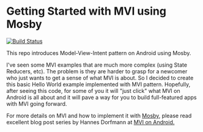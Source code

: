 # Getting Started with MVI using Mosby

[![Build Status](https://travis-ci.org/jshvarts/MosbyMVI.svg?branch=master)](https://travis-ci.org/jshvarts/MosbyMVI)

This repo introduces Model-View-Intent pattern on Android using Mosby. 

I've seen some MVI examples that are much more complex (using State Reducers, etc). The problem is they are harder to grasp for a newcomer who just wants to get a sense of what MVI is about. So I decided to create this basic Hello World example implemented with MVI pattern. Hopefully, after seeing this code, for some of you it will "just click" what MVI on Android is all about and it will pave a way for you to build full-featured apps with MVI going forward. 
 
For more details on MVI and how to implement it with [Mosby](https://github.com/sockeqwe/mosby/), please read excellent blog post series by Hannes Dorfmann at [MVI on Android.](http://hannesdorfmann.com/android/model-view-intent)